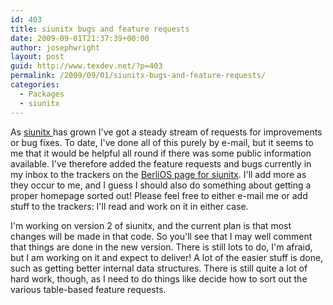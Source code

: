 ```yaml
---
id: 403
title: siunitx bugs and feature requests
date: 2009-09-01T21:37:39+00:00
author: josephwright
layout: post
guid: http://www.texdev.net/?p=403
permalink: /2009/09/01/siunitx-bugs-and-feature-requests/
categories:
  - Packages
  - siunitx
---
```

As <a title="A comprehensive (SI) units package" href="http://tug.ctan.org/cgi-bin/ctanPackageInformation.py?id=siunitx">siunitx </a>has grown I've got a steady stream of requests for improvements or bug fixes. To date, I've done all of this purely by e-mail, but it seems to me that it would be helpful all round if there was some public information available.  I've therefore added the feature requests and bugs currently in my inbox to the trackers on the <a href="http://siunitx.berlios.de">BerliOS page for siunitx</a>. I'll add more as they occur to me, and I guess I should also do something about getting a proper homepage sorted out! Please feel free to either e-mail me or add stuff to the trackers: I'll read and work on it in either case.

I'm working on version 2 of siunitx, and the current plan is that most changes will be made in that code. So you'll see that I may well comment that things are done in the new version. There is still lots to do, I'm afraid, but I am working on it and expect to deliver! A lot of the easier stuff is done, such as getting better internal data structures. There is still quite a lot of hard work, though, as I need to do things like decide how to sort out the various table-based feature requests.
